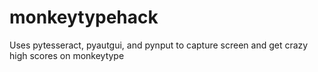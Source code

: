 # monkeytypehack
Uses pytesseract, pyautgui, and pynput to capture screen and get crazy high scores on monkeytype
